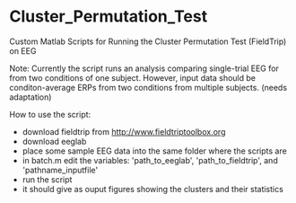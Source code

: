 # Cluster_Permutation_Test

Custom Matlab Scripts for Running the Cluster Permutation Test (FieldTrip) on EEG

Note: Currently the script runs an analysis comparing single-trial EEG for from two conditions of one subject.
However, input data should be conditon-average ERPs from two conditions from multiple subjects.
(needs adaptation)

How to use the script:
- download fieldtrip from http://www.fieldtriptoolbox.org
- download eeglab
- place some sample EEG data into the same folder where the scripts are
- in batch.m edit the variables: 'path_to_eeglab', 'path_to_fieldtrip', and 'pathname_inputfile'
- run the script
- it should give as ouput figures showing the clusters and their statistics
